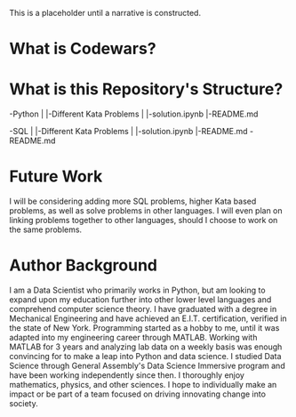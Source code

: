 This is a placeholder until a narrative is constructed.

# What is Codewars?

# What is this Repository's Structure?
-Python
 |
 |-Different Kata Problems
   |
   |-solution.ipynb
   |-README.md
 
-SQL
 |
 |-Different Kata Problems
   |
   |-solution.ipynb
   |-README.md
-README.md

# Future Work
I will be considering adding more SQL problems, higher Kata based problems, as well as solve problems in other languages. I will even plan on linking problems together to other languages, should I choose to work on the same problems. 

# Author Background
I am a Data Scientist who primarily works in Python, but am looking to expand upon my education further into other lower level languages and comprehend computer science theory. I have graduated with a degree in Mechanical Engineering and have achieved an E.I.T. certification, verified in the state of New York. Programming started as a hobby to me, until it was adapted into my engineering career through MATLAB. Working with MATLAB for 3 years and analyzing lab data on a weekly basis was enough convincing for to make a leap into Python and data science. I studied Data Science through General Assembly's Data Science Immersive program and have been working independently since then. I thoroughly enjoy mathematics, physics, and other sciences. I hope to individually make an impact or be part of a team focused on driving innovating change into society.  